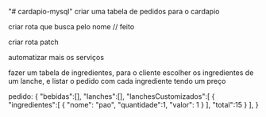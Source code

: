 "# cardapio-mysql" 
criar uma tabela de pedidos para o cardapio

criar rota que busca pelo nome // feito

criar rota patch

automatizar mais os serviços

fazer um tabela de ingredientes, para o cliente escolher os ingredientes de um lanche, e listar o pedido com cada ingrediente tendo um preço


pedido: {
    "bebidas":[],
    "lanches":[],
    "lanchesCustomizados":[
        {
            "ingredientes":[
                {
                    "nome": "pao",
                    "quantidade":1,
                    "valor": 1
                }
            ],
            "total":15
        }
    ],
}